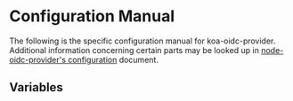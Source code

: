 # Configuration Manual

The following is the specific configuration manual for koa-oidc-provider. Additional information concerning certain parts may be looked up in [node-oidc-provider's configuration](https://github.com/panva/node-oidc-provider/blob/master/docs/configuration.md) document.

## Variables